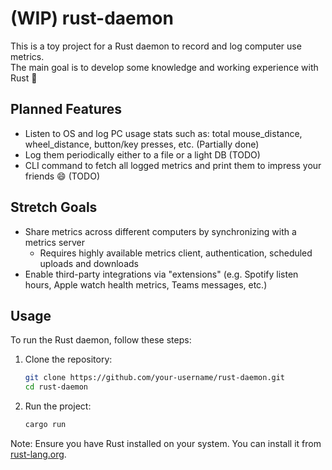 # (WIP) rust-daemon

This is a toy project for a Rust daemon to record and log computer use metrics.\
The main goal is to develop some knowledge and working experience with Rust 🦀

## Planned Features
- Listen to OS and log PC usage stats such as: total mouse_distance, wheel_distance, button/key presses, etc. (Partially done)
- Log them periodically either to a file or a light DB (TODO)
- CLI command to fetch all logged metrics and print them to impress your friends 😄 (TODO)

## Stretch Goals
- Share metrics across different computers by synchronizing with a metrics server 
    - Requires highly available metrics client, authentication, scheduled uploads and downloads
- Enable third-party integrations via "extensions" (e.g. Spotify listen hours, Apple watch health metrics, Teams messages, etc.)

## Usage

To run the Rust daemon, follow these steps:

1. Clone the repository:
    ```bash
    git clone https://github.com/your-username/rust-daemon.git
    cd rust-daemon
    ```

2. Run the project:
    ```bash
    cargo run
    ```

Note: Ensure you have Rust installed on your system. You can install it from [rust-lang.org](https://www.rust-lang.org/).
